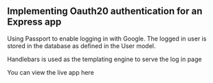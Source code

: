 ## Implementing Oauth20 authentication for an Express app

Using Passport to enable logging in with Google. The logged in user is stored in the database as defined in the User model. 

Handlebars is used as the templating engine to serve the log in page

You can view the live app here